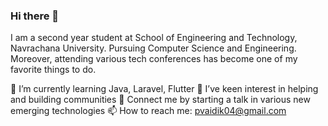 ### Hi there 👋

<!--
**PatelVaidikH/PatelVaidikH** is a ✨ _special_ ✨ repository because its `README.md` (this file) appears on your GitHub profile.

Here are some ideas to get you started:

- 🔭 I’m currently working on ...
- 🌱 I’m currently learning ...
- 👯 I’m looking to collaborate on ...
- 🤔 I’m looking for help with ...
- 💬 Ask me about ...
- 📫 How to reach me: ...
- 😄 Pronouns: ...
- ⚡ Fun fact: ...
-->

I am a second year student at School of Engineering and Technology, Navrachana University. Pursuing Computer Science and Engineering. Moreover, attending various tech conferences has become one of my favorite things to do.

🌱 I’m currently learning Java, Laravel, Flutter
👯 I’ve keen interest in helping and building communities
💬 Connect me by starting a talk in various new emerging technologies
📫 How to reach me: pvaidik04@gmail.com
